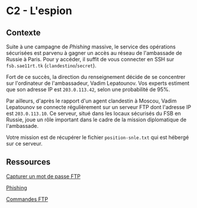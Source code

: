 # C2 - L'espion

## Contexte

Suite à une campagne de *Phishing* massive, le service des opérations sécurisées est parvenu à gagner un accès au réseau de l'ambassade de Russie à Paris. Pour y accéder, il suffit de vous connecter en SSH sur ``fsb.sae11rt.tk`` (``clandestino``/``secret``).

Fort de ce succès, la direction du renseignement décide de se concentrer sur l'ordinateur de l'ambassadeur, Vadim Lepatounov. Vos experts estiment que son adresse IP est ``203.0.113.42``, selon une probabilité de 95%. 

Par ailleurs, d'après le rapport d'un agent clandestin à Moscou, Vadim Lepatounov se connecte régulièrement sur un serveur FTP dont l'adresse IP est ``203.0.113.10``. Ce serveur, situé dans les locaux sécurisés du FSB en Russie, joue un rôle important dans le cadre de la mission diplomatique de l'ambassade. 

Votre mission est de récupérer le fichier ``position-snle.txt`` qui est hébergé sur ce serveur. 

## Ressources

[Capturer un mot de passe FTP](http://www.tux-planet.fr/sniffer-des-connexions-reseaux-avec-la-commande-tcpdump-sous-linux/)

[Phishing](https://fr.wikipedia.org/wiki/Hame%C3%A7onnage)

[Commandes FTP](https://quick-tutoriel.com/comment-utiliser-le-ftp-en-ligne-de-commande/)
